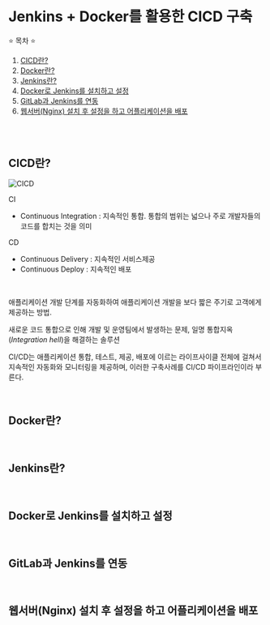 # Jenkins + Docker를 활용한 CICD 구축

⭐ 목차 ⭐
1. [CICD란?](#cicd란)
2. [Docker란?](#docker란)
3. [Jenkins란?](#jenkins란)
4. [Docker로 Jenkins를 설치하고 설정](#docker로-jenkins를-설치하고-설정)
5. [GitLab과 Jenkins를 연동](#gitlab과-jenkins를-연동)
6. [웹서버(Nginx) 설치 후 설정을 하고 어플리케이션을 배포](#웹서버nginx-설치-후-설정을-하고-어플리케이션을-배포)

<br/><br/>

## CICD란?
![CICD](https://user-images.githubusercontent.com/45352173/152572489-36576f96-8ef6-420c-ae2b-3412fccf8c45.png)

CI
- Continuous Integration : 지속적인 통합. 통합의 범위는 넓으나 주로 개발자들의 코드를 합치는 것을 의미

CD
- Continuous Delivery : 지속적인 서비스제공
- Continuous Deploy : 지속적인 배포

<br/>

애플리케이션 개발 단계를 자동화하여 애플리케이션 개발을 보다 짧은 주기로 고객에게 제공하는 방법.

새로운 코드 통합으로 인해 개발 및 운영팀에서 발생하는 문제, 일명 통합지옥(*Integration hell*)을 해결하는 솔루션

CI/CD는 애플리케이션 통합, 테스트, 제공, 배포에 이르는 라이프사이클 전체에 걸쳐서 지속적인 자동화와 모니터링을 제공하며, 이러한 구축사례를 CI/CD 파이프라인이라 부른다.

<br/>

## Docker란?

<br/>

## Jenkins란?

<br/>

## Docker로 Jenkins를 설치하고 설정

<br/>

## GitLab과 Jenkins를 연동

<br/>

## 웹서버(Nginx) 설치 후 설정을 하고 어플리케이션을 배포

<br/>
